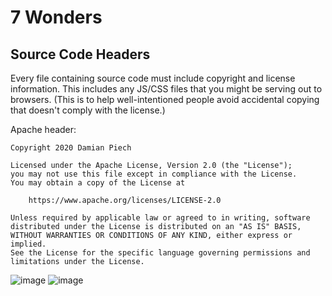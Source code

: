 # 7 Wonders

## Source Code Headers

Every file containing source code must include copyright and license
information. This includes any JS/CSS files that you might be serving out to
browsers. (This is to help well-intentioned people avoid accidental copying that
doesn't comply with the license.)

Apache header:

    Copyright 2020 Damian Piech

    Licensed under the Apache License, Version 2.0 (the "License");
    you may not use this file except in compliance with the License.
    You may obtain a copy of the License at

        https://www.apache.org/licenses/LICENSE-2.0

    Unless required by applicable law or agreed to in writing, software
    distributed under the License is distributed on an "AS IS" BASIS,
    WITHOUT WARRANTIES OR CONDITIONS OF ANY KIND, either express or implied.
    See the License for the specific language governing permissions and
    limitations under the License.


![image](https://user-images.githubusercontent.com/75225314/216513867-833a5843-e3df-4b90-8610-c78da5bf863d.png)
![image](https://user-images.githubusercontent.com/75225314/216514251-d87912a9-6f5b-454e-9bfa-0538a9ffa06a.png)
